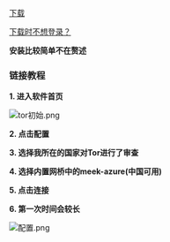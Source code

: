 [下载](https://gitee.com/yao2019ss/install_torbrowser/attach_files/449106/download)

[下载时不想登录？](https://wws.lanzous.com/iv7L2fcwa6f)

**安装比较简单不在赘述** 

### 链接教程

 **1.  进入软件首页** 

![](https://images.gitee.com/uploads/images/2020/0806/163420_75694cec_7496100.png "tor初始.png")

 **2.  点击配置** 

 **3.  选择我所在的国家对Tor进行了审查** 

 **4.  选择内置网桥中的meek-azure(中国可用)** 

 **5.  点击连接** 

 **6.  第一次时间会较长** 

![](https://images.gitee.com/uploads/images/2020/0806/163736_815f9608_7496100.png "配置.png")